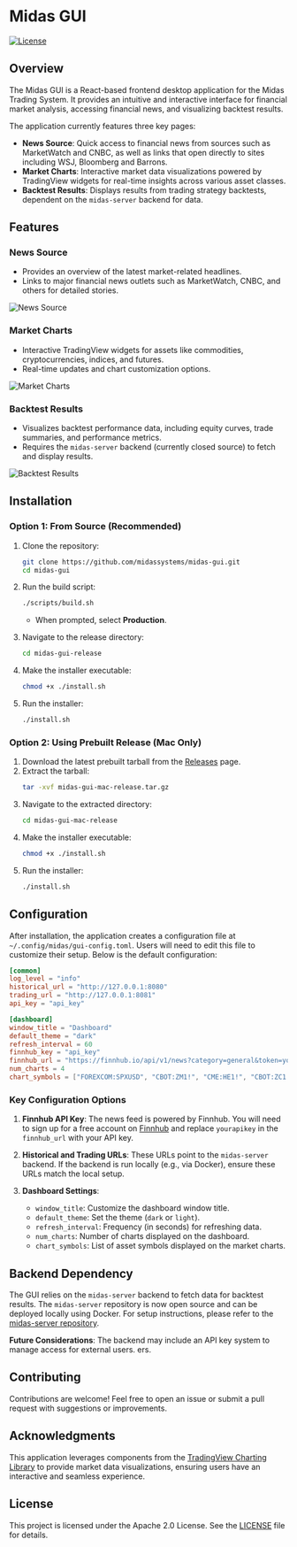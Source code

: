 # Midas GUI

[![License](https://img.shields.io/badge/license-Apache%202.0-blue.svg)](LICENSE)

## Overview

The Midas GUI is a React-based frontend desktop application for the Midas Trading System. It provides an intuitive and interactive interface for financial market analysis, accessing financial news, and visualizing backtest results.

The application currently features three key pages:

- **News Source**: Quick access to financial news from sources such as MarketWatch and CNBC, as well as links that open directly to sites including WSJ, Bloomberg and Barrons.
- **Market Charts**: Interactive market data visualizations powered by TradingView widgets for real-time insights across various asset classes.
- **Backtest Results**: Displays results from trading strategy backtests, dependent on the `midas-server` backend for data.

## Features

### **News Source**

- Provides an overview of the latest market-related headlines.
- Links to major financial news outlets such as MarketWatch, CNBC, and others for detailed stories.

![News Source](assets/news.png)

### **Market Charts**

- Interactive TradingView widgets for assets like commodities, cryptocurrencies, indices, and futures.
- Real-time updates and chart customization options.

![Market Charts](assets/charts.png)

### **Backtest Results**

- Visualizes backtest performance data, including equity curves, trade summaries, and performance metrics.
- Requires the `midas-server` backend (currently closed source) to fetch and display results.

![Backtest Results](assets/backtest.png)

## Installation

### Option 1: From Source (Recommended)

1. Clone the repository:

   ```bash
   git clone https://github.com/midassystems/midas-gui.git
   cd midas-gui
   ```

2. Run the build script:

   ```bash
   ./scripts/build.sh
   ```

   - When prompted, select **Production**.

3. Navigate to the release directory:

   ```bash
   cd midas-gui-release
   ```

4. Make the installer executable:

   ```bash
   chmod +x ./install.sh
   ```

5. Run the installer:
   ```bash
   ./install.sh
   ```

### Option 2: Using Prebuilt Release (Mac Only)

1. Download the latest prebuilt tarball from the [Releases](https://github.com/midassystems/midas-gui/releases) page.
2. Extract the tarball:
   ```bash
   tar -xvf midas-gui-mac-release.tar.gz
   ```
3. Navigate to the extracted directory:
   ```bash
   cd midas-gui-mac-release
   ```
4. Make the installer executable:
   ```bash
   chmod +x ./install.sh
   ```
5. Run the installer:
   ```bash
   ./install.sh
   ```

## Configuration

After installation, the application creates a configuration file at `~/.config/midas/gui-config.toml`. Users will need to edit this file to customize their setup. Below is the default configuration:

```toml
[common]
log_level = "info"
historical_url = "http://127.0.0.1:8080"
trading_url = "http://127.0.0.1:8081"
api_key = "api_key"

[dashboard]
window_title = "Dashboard"
default_theme = "dark"
refresh_interval = 60
finnhub_key = "api_key"
finnhub_url = "https://finnhub.io/api/v1/news?category=general&token=yourapikey"
num_charts = 4
chart_symbols = ["FOREXCOM:SPXUSD", "CBOT:ZM1!", "CME:HE1!", "CBOT:ZC1!"]
```

### Key Configuration Options

1. **Finnhub API Key**: The news feed is powered by Finnhub. You will need to sign up for a free account on [Finnhub](https://finnhub.io/) and replace `yourapikey` in the `finnhub_url` with your API key.

2. **Historical and Trading URLs**: These URLs point to the `midas-server` backend. If the backend is run locally (e.g., via Docker), ensure these URLs match the local setup.

3. **Dashboard Settings**:
   - `window_title`: Customize the dashboard window title.
   - `default_theme`: Set the theme (`dark` or `light`).
   - `refresh_interval`: Frequency (in seconds) for refreshing data.
   - `num_charts`: Number of charts displayed on the dashboard.
   - `chart_symbols`: List of asset symbols displayed on the market charts.

## Backend Dependency

The GUI relies on the `midas-server` backend to fetch data for backtest results. The `midas-server` repository is now open source and can be deployed locally using Docker. For setup instructions, please refer to the [midas-server repository](https://github.com/midassystems/midas-server).

**Future Considerations**:
The backend may include an API key system to manage access for external users.
ers.

## Contributing

Contributions are welcome! Feel free to open an issue or submit a pull request with suggestions or improvements.

## Acknowledgments

This application leverages components from the [TradingView Charting Library](https://www.tradingview.com/) to provide market data visualizations, ensuring users have an interactive and seamless experience.

## License

This project is licensed under the Apache 2.0 License. See the [LICENSE](LICENSE) file for details.
